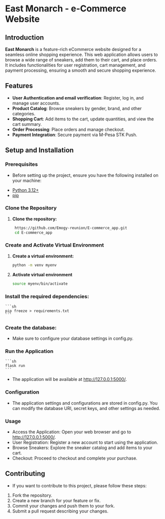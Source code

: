 # East Monarch - e-Commerce Website

## Introduction

**East Monarch** is a feature-rich eCommerce website designed for a seamless online shopping experience. This web application allows users to browse a wide range of sneakers, add them to their cart, and place orders. It includes functionalities for user registration, cart management, and payment processing, ensuring a smooth and secure shopping experience.

## Features

- **User Authentication and email verification**: Register, log in, and manage user accounts.
- **Product Catalog**: Browse sneakers by gender, brand, and other categories.
- **Shopping Cart**: Add items to the cart, update quantities, and view the cart summary.
- **Order Processing**: Place orders and manage checkout.
- **Payment Integration**: Secure payment via M-Pesa STK Push.

## Setup and Installation

### Prerequisites

* Before setting up the project, ensure you have the following installed on your machine:

- [Python 3.12+](https://www.python.org/downloads/)
- [pip](https://pip.pypa.io/en/stable/)

### Clone the Repository

1. **Clone the repository:**

   ```sh
    https://github.com/Emogy-reunion/E-commerce_app.git
    cd E-commerce_app
    ```


### **Create and Activate Virtual Environment**
1. **Create a virtual environment:**
    ```sh
    python -m venv myenv
    ```

2. **Activate virtual environment**
    ```sh
    source myenv/bin/activate
    ```

### Install the required dependencies:
    ```sh
    pip freeze > requirements.txt
    ```

### Create the database:
* Make sure to configure your database settings in config.py.

### Run the Application
    ```sh
    flask run
    ```

* The application will be available at http://127.0.0.1:5000/.

### Configuration

* The application settings and configurations are stored in config.py. You can modify the database URI, secret keys, and other settings as needed.

### Usage
* Access the Application: Open your web browser and go to http://127.0.0.1:5000/.
* User Registration: Register a new account to start using the application.
* Browse Sneakers: Explore the sneaker catalog and add items to your cart.
* Checkout: Proceed to checkout and complete your purchase.

## Contributing

* If you want to contribute to this project, please follow these steps:

1. Fork the repository.
2. Create a new branch for your feature or fix.
3. Commit your changes and push them to your fork.
4. Submit a pull request describing your changes.
